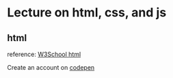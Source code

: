 # Lecture on html, css, and js

## html

reference: [W3School html](https://www.w3schools.com/html/default.asp)

Create an account on [codepen](https://codepen.io/)


